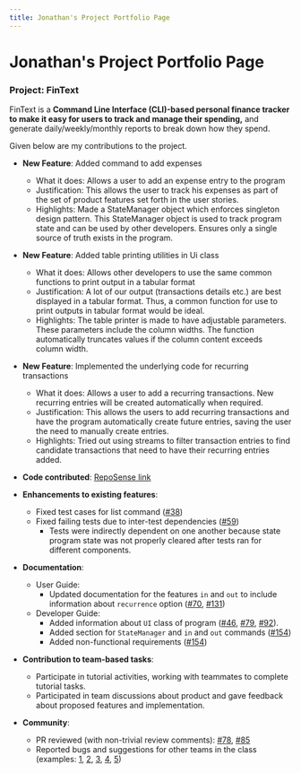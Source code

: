 ```yaml
---
title: Jonathan's Project Portfolio Page
---
```


# Jonathan's Project Portfolio Page

### Project: FinText

FinText is a **Command Line Interface (CLI)-based personal finance tracker to make it easy for users to track and manage
their spending,** and generate daily/weekly/monthly reports to break down how they spend.

Given below are my contributions to the project.

* **New Feature**: Added command to add expenses
    * What it does: Allows a user to add an expense entry to the program
    * Justification: This allows the user to track his expenses as part of the set of product features set forth in the user stories.
    * Highlights: Made a StateManager object which enforces singleton design pattern. This StateManager object is used to track program state and can be used by other developers.
                  Ensures only a single source of truth exists in the program.
* **New Feature**: Added table printing utilities in Ui class
    * What it does: Allows other developers to use the same common functions to print output in a tabular format
    * Justification: A lot of our output (transactions details etc.) are best displayed in a tabular format. Thus, a common function for use to print outputs in tabular format would be ideal.
    * Highlights: The table printer is made to have adjustable parameters. These parameters include the column widths. The function automatically truncates values if the column content exceeds column width.
* **New Feature**: Implemented the underlying code for recurring transactions
    * What it does: Allows a user to add a recurring transactions. New recurring entries will be created automatically when required.
    * Justification: This allows the users to add recurring transactions and have the program automatically create future entries, saving the user the need to manually create entries.
    * Highlights: Tried out using streams to filter transaction entries to find candidate transactions that need to have their recurring entries added.

* **Code contributed**: [RepoSense link](https://nus-cs2113-ay2324s1.github.io/tp-dashboard/?search=jonoans&breakdown=false&sort=groupTitle%20dsc&sortWithin=title&since=2023-09-22&timeframe=commit&mergegroup=&groupSelect=groupByRepos&tabOpen=true&tabType=authorship&zFR=false&tabAuthor=Jonoans&tabRepo=AY2324S1-CS2113-W12-3%2Ftp%5Bmaster%5D&authorshipIsMergeGroup=false&authorshipFileTypes=docs~functional-code~test-code&authorshipIsBinaryFileTypeChecked=false&authorshipIsIgnoredFilesChecked=false)

* **Enhancements to existing features**:
    * Fixed test cases for list command ([\#38](https://github.com/AY2324S1-CS2113-W12-3/tp/pull/38))
    * Fixed failing tests due to inter-test dependencies ([\#59](https://github.com/AY2324S1-CS2113-W12-3/tp/pull/59/files))
        * Tests were indirectly dependent on one another because state program state was not properly cleared after tests ran for different components.

* **Documentation**:
    * User Guide:
        * Updated documentation for the features `in` and `out` to include information about `recurrence` option ([\#70](https://github.com/AY2324S1-CS2113-W12-3/tp/pull/70), [\#131](https://github.com/AY2324S1-CS2113-W12-3/tp/pull/131/files))
    * Developer Guide:
        * Added information about `UI` class of program ([\#46](https://github.com/AY2324S1-CS2113-W12-3/tp/pull/46), [\#79](https://github.com/AY2324S1-CS2113-W12-3/tp/pull/79), [\#92](https://github.com/AY2324S1-CS2113-W12-3/tp/pull/92)).
        * Added section for `StateManager` and `in` and `out` commands ([\#154](https://github.com/AY2324S1-CS2113-W12-3/tp/pull/154))
        * Added non-functional requirements ([\#154](https://github.com/AY2324S1-CS2113-W12-3/tp/pull/154))

* **Contribution to team-based tasks**:
    * Participate in tutorial activities, working with teammates to complete tutorial tasks.
    * Participated in team discussions about product and gave feedback about proposed features and implementation.

* **Community**:
    * PR reviewed (with non-trivial review comments): [\#78](https://github.com/AY2324S1-CS2113-W12-3/tp/pull/78), [\#85](https://github.com/AY2324S1-CS2113-W12-3/tp/pull/85)
    * Reported bugs and suggestions for other teams in the class (examples: [1](https://github.com/AY2324S1-CS2113-T18-4/tp/issues/86), [2](https://github.com/AY2324S1-CS2113-T18-4/tp/issues/92), [3](https://github.com/AY2324S1-CS2113-T18-4/tp/issues/116), [4](https://github.com/AY2324S1-CS2113-T18-4/tp/issues/122), [5](https://github.com/AY2324S1-CS2113-T18-4/tp/issues/97))